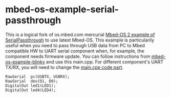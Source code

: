 # mbed-os-example-serial-passthrough
This is a logical fork of os.mbed.com mercurial [Mbed-OS 2 example of SerialPassthrough](https://os.mbed.com/users/sarahmarshy/code/SerialPassthrough/) to use latest Mbed-OS.
This example is particularily useful when you need to pass through USB data from PC to Mbed compatible HW to UART serial component when, for example, the component needs firmware update.
You can follow instructions from [mbed-os-example-blinky](https://github.com/ARMmbed/mbed-os-example-blinky) and use this main.cpp.
For different component's UART TX/RX, you will need to change the [main.cpp code part](https://github.com/ARMmbed/mbed-os-example-serial-passthrough/blob/master/main.cpp#L8).
```
RawSerial  pc(USBTX, USBRX);
RawSerial  dev(D1, D0);
DigitalOut led1(LED1);
DigitalOut led4(LED4);
```
